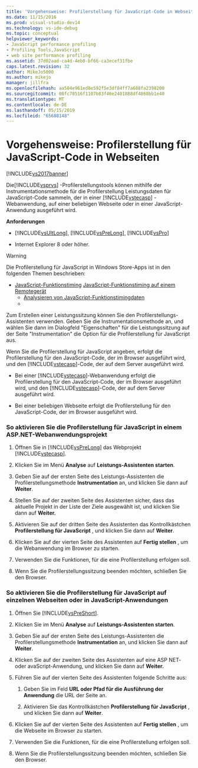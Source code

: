 ```yaml
---
title: 'Vorgehensweise: Profilerstellung für JavaScript-Code in Webseiten | Microsoft-Dokumentation'
ms.date: 11/15/2016
ms.prod: visual-studio-dev14
ms.technology: vs-ide-debug
ms.topic: conceptual
helpviewer_keywords:
- JavaScript performance profiling
- Profiling Tools,JavaScript
- web site performance profiling
ms.assetid: 37d02aad-ca4d-4eb0-bf66-ca3ecef31fbe
caps.latest.revision: 32
author: MikeJo5000
ms.author: mikejo
manager: jillfra
ms.openlocfilehash: aa504e961ed8e592f5e3df84ff7a688fa2398200
ms.sourcegitcommit: 08fc78516f1107b83f46e2401888df4868bb1e40
ms.translationtype: MT
ms.contentlocale: de-DE
ms.lasthandoff: 05/15/2019
ms.locfileid: "65688148"
---
```

# <a name="how-to-profile-javascript-code-in-web-pages"></a>Vorgehensweise: Profilerstellung für JavaScript-Code in Webseiten
[!INCLUDE[vs2017banner](../includes/vs2017banner.md)]

Die[!INCLUDE[vsprvs](../includes/vsprvs-md.md)] -Profilerstellungstools können mithilfe der Instrumentationsmethode für die Profilerstellung Leistungsdaten für JavaScript-Code sammeln, der in einer [!INCLUDE[vstecasp](../includes/vstecasp-md.md)] -Webanwendung, auf einer beliebigen Webseite oder in einer JavaScript-Anwendung ausgeführt wird.  
  
 **Anforderungen**  
  
- [!INCLUDE[vsUltLong](../includes/vsultlong-md.md)], [!INCLUDE[vsPreLong](../includes/vsprelong-md.md)], [!INCLUDE[vsPro](../includes/vspro-md.md)]  
  
- Internet Explorer 8 oder höher.  
  
> [!WARNING]
> Die Profilerstellung für JavaScript in Windows Store-Apps ist in den folgenden Themen beschrieben:  
> 
> - [JavaScript-Funktionstiming](https://msdn.microsoft.com/library/b2bf49fc-aea7-4d9c-8fcf-cff8b8dd0c03) [JavaScript-Funktionstiming auf einem Remotegerät](https://msdn.microsoft.com/library/d78812b6-a97e-46dc-8d99-e724d1d725d8)  
>   - [Analysieren von JavaScript-Funktionstimingdaten](https://msdn.microsoft.com/library/b5aea8d8-36df-47ba-a7ca-95406700ca9b)  
>   - 
  
 Zum Erstellen einer Leistungssitzung können Sie den Profilerstellungs-Assistenten verwenden. Geben Sie die Instrumentationsmethode an, und wählen Sie dann im Dialogfeld "Eigenschaften" für die Leistungssitzung auf der Seite "Instrumentation" die Option für die Profilerstellung für JavaScript aus.  
  
 Wenn Sie die Profilerstellung für JavaScript angeben, erfolgt die Profilerstellung für den JavaScript-Code, der im Browser ausgeführt wird, und den [!INCLUDE[vstecasp](../includes/vstecasp-md.md)]-Code, der auf dem Server ausgeführt wird.  
  
- Bei einer [!INCLUDE[vstecasp](../includes/vstecasp-md.md)]-Webanwendung erfolgt die Profilerstellung für den JavaScript-Code, der im Browser ausgeführt wird, und den [!INCLUDE[vstecasp](../includes/vstecasp-md.md)]-Code, der auf dem Server ausgeführt wird.  
  
- Bei einer beliebigen Webseite erfolgt die Profilerstellung für den JavaScript-Code, der im Browser ausgeführt wird.  
  
### <a name="to-profile-javascript-in-an-aspnet-web-application-project"></a>So aktivieren Sie die Profilerstellung für JavaScript in einem ASP.NET-Webanwendungsprojekt  
  
1. Öffnen Sie in [!INCLUDE[vsPreLong](../includes/vsprelong-md.md)] das Webprojekt [!INCLUDE[vstecasp](../includes/vstecasp-md.md)].  
  
2. Klicken Sie im Menü **Analyse** auf **Leistungs-Assistenten starten**.  
  
3. Geben Sie auf der ersten Seite des Leistungs-Assistenten die Profilerstellungsmethode **Instrumentation** an, und klicken Sie dann auf **Weiter**.  
  
4. Stellen Sie auf der zweiten Seite des Assistenten sicher, dass das aktuelle Projekt in der Liste der Ziele ausgewählt ist, und klicken Sie dann auf **Weiter.**  
  
5. Aktivieren Sie auf der dritten Seite des Assistenten das Kontrollkästchen **Profilerstellung für JavaScript** , und klicken Sie dann auf **Weiter**.  
  
6. Klicken Sie auf der vierten Seite des Assistenten auf **Fertig stellen** , um die Webanwendung im Browser zu starten.  
  
7. Verwenden Sie die Funktionen, für die eine Profilerstellung erfolgen soll.  
  
8. Wenn Sie die Profilerstellungssitzung beenden möchten, schließen Sie den Browser.  
  
### <a name="to-profile-javascript-in-individual-web-pages-or-a-javascript-applications"></a>So aktivieren Sie die Profilerstellung für JavaScript auf einzelnen Webseiten oder in JavaScript-Anwendungen  
  
1. Öffnen Sie [!INCLUDE[vsPreShort](../includes/vspreshort-md.md)].  
  
2. Klicken Sie im Menü **Analyse** auf **Leistungs-Assistenten starten**.  
  
3. Geben Sie auf der ersten Seite des Leistungs-Assistenten die Profilerstellungsmethode **Instrumentation** an, und klicken Sie dann auf **Weiter**.  
  
4. Klicken Sie auf der zweiten Seite des Assistenten auf eine ASP NET- oder avaScript-Anwendung, und klicken Sie dann auf **Weiter.**  
  
5. Führen Sie auf der vierten Seite des Assistenten folgende Schritte aus:  
  
    1. Geben Sie im Feld **URL oder Pfad für die Ausführung der Anwendung** die URL der Seite an.  
  
    2. Aktivieren Sie das Kontrollkästchen **Profilerstellung für JavaScript** , und klicken Sie dann auf **Weiter**.  
  
6. Klicken Sie auf der vierten Seite des Assistenten auf **Fertig stellen** , um die Webseite im Browser zu starten.  
  
7. Verwenden Sie die Funktionen, für die eine Profilerstellung erfolgen soll.  
  
8. Wenn Sie die Profilerstellungssitzung beenden möchten, schließen Sie den Browser.
